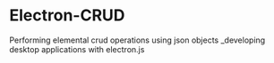 # Electron-CRUD

Performing elemental crud operations using json objects _developing desktop applications with electron.js
